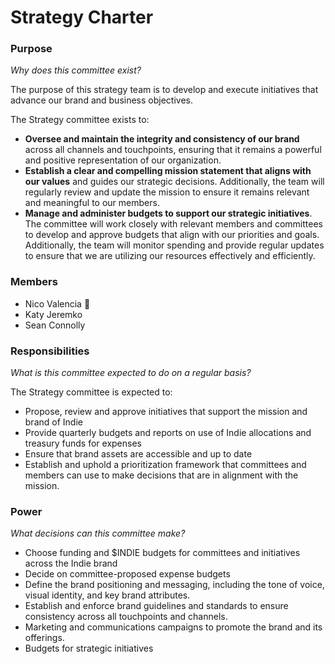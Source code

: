 # Strategy Charter


### Purpose

_Why does this committee exist?_


The purpose of this strategy team is to develop and execute initiatives that advance our brand and business objectives.

The Strategy committee exists to:

* **Oversee and maintain the integrity and consistency of our brand** across all channels and touchpoints, ensuring that it remains a powerful and positive representation of our organization.
* **Establish a clear and compelling mission statement that aligns with our values** and guides our strategic decisions. Additionally, the team will regularly review and update the mission to ensure it remains relevant and meaningful to our members.
* **Manage and administer budgets to support our strategic initiatives**. The committee will work closely with relevant members and committees to develop and approve budgets that align with our priorities and goals. Additionally, the team will monitor spending and provide regular updates to ensure that we are utilizing our resources effectively and efficiently.


### Members


* Nico Valencia 🧢 
* Katy Jeremko
* Sean Connolly


### Responsibilities

_What is this committee expected to do on a regular basis?_


The Strategy committee is expected to:

* Propose, review and approve initiatives that support the mission and brand of Indie
* Provide quarterly budgets and reports on use of Indie allocations and treasury funds for expenses
* Ensure that brand assets are accessible and up to date
* Establish and uphold a prioritization framework that committees and members can use to make decisions that are in alignment with the mission.


### Power

_What decisions can this committee make?_

* Choose funding and $INDIE budgets for committees and initiatives across the Indie brand
* Decide on committee-proposed expense budgets
* Define the brand positioning and messaging, including the tone of voice, visual identity, and key brand attributes.
* Establish and enforce brand guidelines and standards to ensure consistency across all touchpoints and channels.
* Marketing and communications campaigns to promote the brand and its offerings.
* Budgets for strategic initiatives
